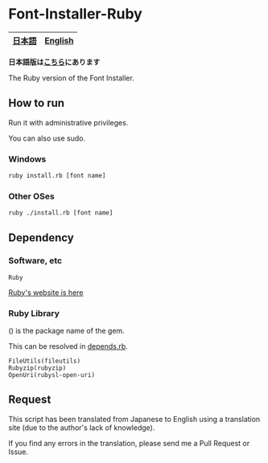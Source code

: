 # Font-Installer-Ruby

[日本語](./README-ja.md)|[English](./README.md)
---|---

**日本語版は[こちら](./README-ja.md)にあります**

The Ruby version of the Font Installer.

## How to run
Run it with administrative privileges.

You can also use sudo.

### Windows
```cmd
ruby install.rb [font name]
```

### Other OSes
```sh
ruby ./install.rb [font name]
````

## Dependency

### Software, etc
```
Ruby
```

[Ruby's website is here](https://www.ruby-lang.org/)

### Ruby Library
() is the package name of the gem.

This can be resolved in [depends.rb](./depends.rb).
```
FileUtils(fileutils)
Rubyzip(rubyzip)
OpenUri(rubysl-open-uri)
```

## Request
This script has been translated from Japanese to English using a translation site (due to the author's lack of knowledge).

If you find any errors in the translation, please send me a Pull Request or Issue.
